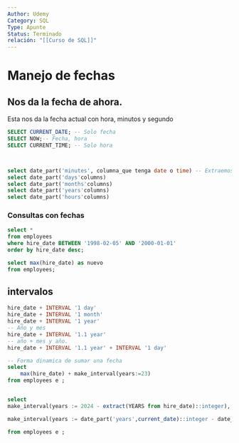 ```yaml
---
Author: Udemy
Category: SQL
Type: Apunte
Status: Terminado
relación: "[[Curso de SQL]]"
---
```

# Manejo de fechas

## Nos da la fecha de ahora.

Esta nos da la fecha actual con hora, minutos y segundo

```SQL
SELECT CURRENT_DATE; -- Solo fecha
SELECT NOW;-- Fecha, hora 
SELECT CURRENT_TIME; -- Solo hora



select date_part('minutes', columna_que tenga date o time) -- Extraemos una parte de la fecha
select date_part('days'columns)
select date_part('months'columns)
select date_part('years'columns)
select date_part('hours'columns)
```

### Consultas con fechas

```SQL
select * 
from employees
where hire_date BETWEEN '1998-02-05' AND '2000-01-01'
order by hire_date desc;
```


```SQL
select max(hire_date) as nuevo 
from employees;
```


## intervalos

```SQL
hire_date + INTERVAL '1 day'
hire_date + INTERVAL '1 month'
hire_date + INTERVAL '1 year'
-- Año y mes
hire_date + INTERVAL '1.1 year'
-- año + mes y año.
hire_date + INTERVAL '1.1 year' + INTERVAL '1 day'

-- Forma dinamica de sumar una fecha
select
	max(hire_date) + make_interval(years:=23)
from employees e ;


select
make_interval(years := 2024 - extract(YEARS from hire_date)::integer),

make_interval(years := date_part('years',current_date)::integer - date_part('year',hire_date)::integer) as opcion2

from employees e ;


```

